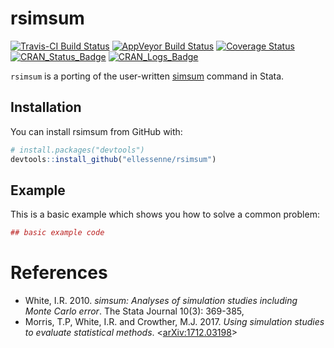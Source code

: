 
<!-- README.md is generated from README.Rmd. Please edit that file -->
rsimsum
=======

[![Travis-CI Build Status](https://travis-ci.org/ellessenne/rsimsum.svg?branch=master)](https://travis-ci.org/ellessenne/rsimsum) [![AppVeyor Build Status](https://ci.appveyor.com/api/projects/status/github/ellessenne/rsimsum?branch=master&svg=true)](https://ci.appveyor.com/project/ellessenne/rsimsum) [![Coverage Status](https://img.shields.io/codecov/c/github/ellessenne/rsimsum/master.svg)](https://codecov.io/github/ellessenne/rsimsum?branch=master) [![CRAN\_Status\_Badge](http://www.r-pkg.org/badges/version/rsimsum)](https://cran.r-project.org/package=rsimsum) [![CRAN\_Logs\_Badge](http://cranlogs.r-pkg.org/badges/rsimsum)](https://cran.r-project.org/package=rsimsum)

`rsimsum` is a porting of the user-written [simsum](http://www.stata-journal.com/article.html?article=st0200) command in Stata.

Installation
------------

You can install rsimsum from GitHub with:

``` r
# install.packages("devtools")
devtools::install_github("ellessenne/rsimsum")
```

Example
-------

This is a basic example which shows you how to solve a common problem:

``` r
## basic example code
```

References
==========

-   White, I.R. 2010. *simsum: Analyses of simulation studies including Monte Carlo error*. The Stata Journal 10(3): 369-385, [](http://www.stata-journal.com/article.html?article=st0200)
-   Morris, T.P, White, I.R. and Crowther, M.J. 2017. *Using simulation studies to evaluate statistical methods*. &lt;[arXiv:1712.03198](https://arxiv.org/abs/1712.03198)&gt;
